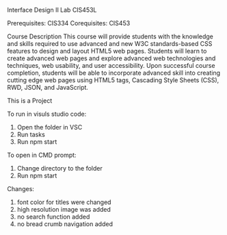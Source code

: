 Interface Design II Lab
CIS453L
 
Prerequisites:   	CIS334
Corequisites:   	CIS453
 
Course Description
This course will provide students with the knowledge and skills required to use advanced and new W3C standards-based CSS features to design and layout HTML5 web pages. Students will learn to create advanced web pages and explore advanced web technologies and techniques, web usability, and user accessibility. Upon successful course completion, students will be able to incorporate advanced skill into creating cutting edge web pages using HTML5 tags, Cascading Style Sheets (CSS), RWD, JSON, and JavaScript.

This is a Project
 
To run in visuls studio code:
 1. Open the folder in VSC
 2. Run tasks 
 3. Run npm start

To open in CMD prompt:
 1. Change directory to the folder 
 2. Run npm start

Changes:
 1. font color for titles were changed 
 2. high resolution image was added 
 3. no search function added 
 4. no bread crumb navigation added
